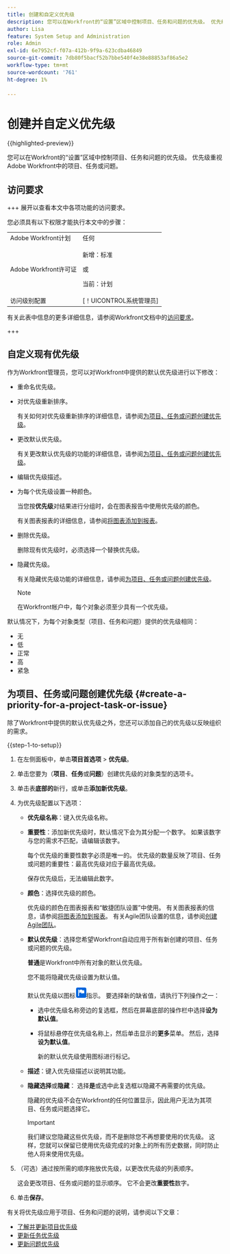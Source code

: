 ```yaml
---
title: 创建和自定义优先级
description: 您可以在Workfront的“设置”区域中控制项目、任务和问题的优先级。 优先级重视Adobe Workfront中的项目、任务或问题。
author: Lisa
feature: System Setup and Administration
role: Admin
exl-id: 6e7952cf-f07a-412b-9f9a-623cdba46849
source-git-commit: 7db80f5bacf52b7bbe540f4e38e88853af86a5e2
workflow-type: tm+mt
source-wordcount: '761'
ht-degree: 1%

---
```


# 创建并自定义优先级

{{highlighted-preview}}

<!--
DON'T DELETE, DRAFT OR HIDE THIS ARTICLE. IT IS LINKED TO THE PRODUCT, THROUGH THE CONTEXT SENSITIVE HELP LINKS.
-->

您可以在Workfront的“设置”区域中控制项目、任务和问题的优先级。 优先级重视Adobe Workfront中的项目、任务或问题。

## 访问要求

+++ 展开以查看本文中各项功能的访问要求。

您必须具有以下权限才能执行本文中的步骤：

<table style="table-layout:auto"> 
 <col> 
 <col> 
 <tbody> 
  <tr> 
   <td role="rowheader">Adobe Workfront计划</td> 
   <td>任何</td> 
  </tr> 
  <tr> 
   <td role="rowheader">Adobe Workfront许可证</td> 
   <td>
     <p>新增：标准</p>
     <p>或</p>
     <p>当前：计划</p>
   </td> 
  </tr> 
  <tr> 
   <td role="rowheader">访问级别配置</td> 
   <td>[！UICONTROL系统管理员]</td>
  </tr> 
 </tbody> 
</table>

有关此表中信息的更多详细信息，请参阅Workfront文档中的[访问要求](/help/quicksilver/administration-and-setup/add-users/access-levels-and-object-permissions/access-level-requirements-in-documentation.md)。

+++

## 自定义现有优先级

作为Workfront管理员，您可以对Workfront中提供的默认优先级进行以下修改：

* 重命名优先级。
* 对优先级重新排序。

  有关如何对优先级重新排序的详细信息，请参阅[为项目、任务或问题创建优先级](#create-a-priority-for-a-project-task-or-issue)。

* 更改默认优先级。

  有关更改默认优先级的功能的详细信息，请参阅[为项目、任务或问题创建优先级](#create-a-priority-for-a-project-task-or-issue)。

* 编辑优先级描述。
* 为每个优先级设置一种颜色。

  当您按&#x200B;**优先级**&#x200B;对结果进行分组时，会在图表报告中使用优先级的颜色。

  有关图表报表的详细信息，请参阅[将图表添加到报表](../../../reports-and-dashboards/reports/creating-and-managing-reports/add-chart-report.md)。

* 删除优先级。

  删除现有优先级时，必须选择一个替换优先级。

* 隐藏优先级。

  有关隐藏优先级功能的详细信息，请参阅[为项目、任务或问题创建优先级](#create-a-priority-for-a-project-task-or-issue)。

  >[!NOTE]
  >
  >在Workfront帐户中，每个对象必须至少具有一个优先级。

默认情况下，为每个对象类型（项目、任务和问题）提供的优先级相同：

* 无
* 低
* 正常
* 高
* 紧急

## 为项目、任务或问题创建优先级 {#create-a-priority-for-a-project-task-or-issue}

除了Workfront中提供的默认优先级之外，您还可以添加自己的优先级以反映组织的需求。

{{step-1-to-setup}}

1. 在左侧面板中，单击&#x200B;**项目首选项** > **优先级**。

1. 单击您要为（**项目**、**任务**&#x200B;或&#x200B;**问题**）创建优先级的对象类型的选项卡。
1. 单击表&#x200B;<span class="preview">**底部的**&#x200B;新行</span>，或单击&#x200B;**添加新优先级**。
1. 为优先级配置以下选项：

   * **优先级名称**：键入优先级名称。
   * **重要性**：添加新优先级时，默认情况下会为其分配一个数字。 如果该数字与您的需求不匹配，请编辑该数字。

     每个优先级的重要性数字必须是唯一的。 优先级的数量反映了项目、任务或问题的重要性：最高优先级对应于最高优先级。

     保存优先级后，无法编辑此数字。

   * **颜色**：选择优先级的颜色。

     优先级的颜色在图表报表和“敏捷团队设置”中使用。 有关图表报表的信息，请参阅[将图表添加到报表](/help/quicksilver/reports-and-dashboards/reports/creating-and-managing-reports/add-chart-report.md)。 有关Agile团队设置的信息，请参阅[创建Agile团队](/help/quicksilver/agile/get-started-with-agile-in-workfront/create-an-agile-team.md)。

   * **默认优先级**：选择您希望Workfront自动应用于所有新创建的项目、任务或问题的优先级。

     **普通**&#x200B;是Workfront中所有对象的默认优先级。

     您不能将隐藏优先级设置为默认值。

     <div class="preview">

     默认优先级以图标![默认优先级图标](assets/default-icon.png)指示。 要选择新的缺省值，请执行下列操作之一：

      * 选中优先级名称旁边的复选框，然后在屏幕底部的操作栏中选择&#x200B;**设为默认值**。
      * 将鼠标悬停在优先级名称上，然后单击显示的&#x200B;**更多**&#x200B;菜单。 然后，选择&#x200B;**设为默认值**。

        新的默认优先级使用图标进行标记。

     </div>

   * **描述**：键入优先级描述以说明其功能。
   * <span class="preview">**隐藏选择**</span>&#x200B;或&#x200B;**隐藏**： <span class="preview">选择&#x200B;**是**</span>&#x200B;或选中此复选框以隐藏不再需要的优先级。

     隐藏的优先级不会在Workfront的任何位置显示，因此用户无法为其项目、任务或问题选择它。

     >[!IMPORTANT]
     >
     >我们建议您隐藏这些优先级，而不是删除您不再想要使用的优先级。 这样，您就可以保留已使用优先级完成的对象上的所有历史数据，同时防止他人将来使用优先级。

1. （可选）通过按所需的顺序拖放优先级，以更改优先级的列表顺序。

   这会更改项目、任务或问题的显示顺序。 它不会更改&#x200B;**重要性**&#x200B;数字。

1. 单击&#x200B;**保存**。

有关将优先级应用于项目、任务和问题的说明，请参阅以下文章：

* [了解并更新项目优先级](../../../manage-work/projects/planning-a-project/project-priority.md)
* [更新任务优先级](../../../manage-work/tasks/task-information/task-priority.md)
* [更新问题优先级](../../../manage-work/issues/issue-information/update-issue-priority.md)
